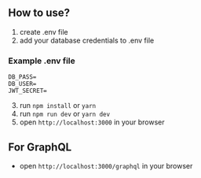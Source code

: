 ## How to use?
1. create .env file
2. add your database credentials to .env file

### Example .env file
```
DB_PASS=
DB_USER=
JWT_SECRET=
```
3. run `npm install` or `yarn`
4. run `npm run dev` or `yarn dev`
5. open `http://localhost:3000` in your browser

## For GraphQL
- open `http://localhost:3000/graphql` in your browser
